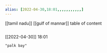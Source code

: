 ```yaml
---
alias: [2022-04-30,18:01,,,,,,,,,,,]
---
```

[[tamil nadu]] [[gulf of mannar]]
table of content
```toc
```

[[2022-04-30]] 18:01

```query
"palk bay"
```